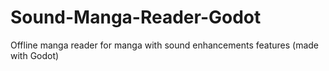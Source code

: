 # Sound-Manga-Reader-Godot
Offline manga reader for manga with sound enhancements features (made with Godot)
